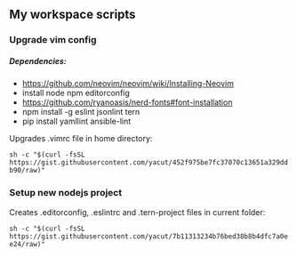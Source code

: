 ## My workspace scripts

### Upgrade vim config

##### Dependencies:
- https://github.com/neovim/neovim/wiki/Installing-Neovim
- install node npm editorconfig
- https://github.com/ryanoasis/nerd-fonts#font-installation
- npm install -g eslint jsonlint tern
- pip install yamllint ansible-lint

Upgrades .vimrc file in home directory:

`sh -c "$(curl -fsSL https://gist.githubusercontent.com/yacut/452f975be7fc37070c13651a329ddb90/raw)"`

### Setup new nodejs project

Creates .editorconfig, .eslintrc and .tern-project files in current folder:

`sh -c "$(curl -fsSL https://gist.githubusercontent.com/yacut/7b11313234b76bed38b8b4dfc7a0ee24/raw)"`
